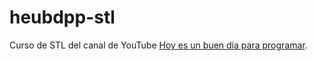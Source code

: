 # heubdpp-stl

Curso de STL del canal de YouTube [Hoy es un buen día para programar](https://www.youtube.com/channel/UCM5AdAFj01lpxDczaczKx0g).
